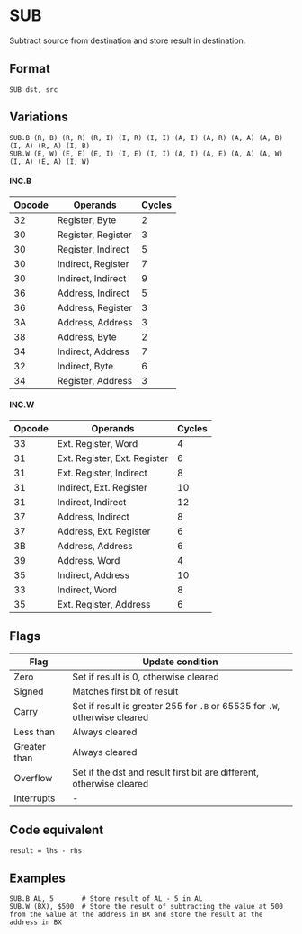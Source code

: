 # SUB

Subtract source from destination and store result in destination.

## Format 

`SUB dst, src`

## Variations

```
SUB.B (R, B) (R, R) (R, I) (I, R) (I, I) (A, I) (A, R) (A, A) (A, B) (I, A) (R, A) (I, B)
SUB.W (E, W) (E, E) (E, I) (I, E) (I, I) (A, I) (A, E) (A, A) (A, W) (I, A) (E, A) (I, W)
```

#### INC.B

| Opcode | Operands           | Cycles |
|--------|--------------------|--------|
| 32     | Register, Byte     | 2      |
| 30     | Register, Register | 3      |
| 30     | Register, Indirect | 5      |
| 30     | Indirect, Register | 7      |
| 30     | Indirect, Indirect | 9      |
| 36     | Address, Indirect  | 5      |
| 36     | Address, Register  | 3      |
| 3A     | Address, Address   | 3      |
| 38     | Address, Byte      | 2      |
| 34     | Indirect, Address  | 7      |
| 32     | Indirect, Byte     | 6      |
| 34     | Register, Address  | 3      |

#### INC.W

| Opcode | Operands                     | Cycles |
|--------|------------------------------|--------|
| 33     | Ext. Register, Word          | 4      |
| 31     | Ext. Register, Ext. Register | 6      |
| 31     | Ext. Register, Indirect      | 8      |
| 31     | Indirect, Ext. Register      | 10     |
| 31     | Indirect, Indirect           | 12     |
| 37     | Address, Indirect            | 8      |
| 37     | Address, Ext. Register       | 6      |
| 3B     | Address, Address             | 6      |
| 39     | Address, Word                | 4      |
| 35     | Indirect, Address            | 10     |
| 33     | Indirect, Word               | 8      |
| 35     | Ext. Register, Address       | 6      |

## Flags

| Flag         | Update condition                                                           |
|--------------|----------------------------------------------------------------------------|
| Zero         | Set if result is 0, otherwise cleared                                      |
| Signed       | Matches first bit of result                                                |
| Carry        | Set if result is greater 255 for `.B` or 65535 for `.W`, otherwise cleared |
| Less than    | Always cleared                                                             |
| Greater than | Always cleared                                                             |
| Overflow     | Set if the dst and result first bit are different, otherwise cleared       |
| Interrupts   | -                                                                          |

## Code equivalent

```
result = lhs - rhs
```

## Examples

```
SUB.B AL, 5       # Store result of AL - 5 in AL
SUB.W (BX), $500  # Store the result of subtracting the value at 500 from the value at the address in BX and store the result at the address in BX 
```